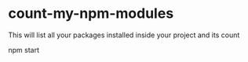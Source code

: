 # count-my-npm-modules
This will list all your packages installed inside your project and its count


npm start
